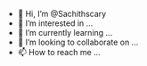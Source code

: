 - 👋 Hi, I’m @Sachithscary
- 👀 I’m interested in ...
- 🌱 I’m currently learning ...
- 💞️ I’m looking to collaborate on ...
- 📫 How to reach me ...

<!---
Sachithscary/Sachithscary is a ✨ special ✨ repository because its `README.md` (this file) appears on your GitHub profile.
You can click the Preview link to take a look at your changes.
--->
